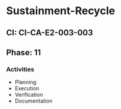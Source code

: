 # Sustainment-Recycle

## CI: CI-CA-E2-003-003
## Phase: 11

### Activities
- Planning
- Execution
- Verification
- Documentation
